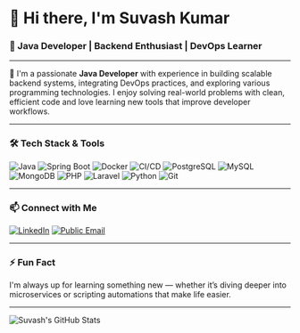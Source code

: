 # 👋 Hi there, I'm Suvash Kumar

### 💼 Java Developer | Backend Enthusiast | DevOps Learner

---

🚀 I'm a passionate **Java Developer** with experience in building scalable backend systems, integrating DevOps practices, and exploring various programming technologies. I enjoy solving real-world problems with clean, efficient code and love learning new tools that improve developer workflows.

---

### 🛠️ Tech Stack & Tools

![Java](https://img.shields.io/badge/Java-ED8B00?style=for-the-badge&logo=java&logoColor=white)
![Spring Boot](https://img.shields.io/badge/Spring_Boot-6DB33F?style=for-the-badge&logo=spring-boot&logoColor=white)
![Docker](https://img.shields.io/badge/Docker-2496ED?style=for-the-badge&logo=docker&logoColor=white)
![CI/CD](https://img.shields.io/badge/CI/CD-0A0A0A?style=for-the-badge&logo=githubactions&logoColor=white)
![PostgreSQL](https://img.shields.io/badge/PostgreSQL-4169E1?style=for-the-badge&logo=postgresql&logoColor=white)
![MySQL](https://img.shields.io/badge/MySQL-005C84?style=for-the-badge&logo=mysql&logoColor=white)
![MongoDB](https://img.shields.io/badge/MongoDB-47A248?style=for-the-badge&logo=mongodb&logoColor=white)
![PHP](https://img.shields.io/badge/PHP-777BB4?style=for-the-badge&logo=php&logoColor=white)
![Laravel](https://img.shields.io/badge/Laravel-FF2D20?style=for-the-badge&logo=laravel&logoColor=white)
![Python](https://img.shields.io/badge/Python-3776AB?style=for-the-badge&logo=python&logoColor=white)
![Git](https://img.shields.io/badge/Git-F05032?style=for-the-badge&logo=git&logoColor=white)

---

### 📫 Connect with Me
[![LinkedIn](https://img.shields.io/badge/LinkedIn-Connect-blue?style=for-the-badge&logo=linkedin&logoColor=white)](https://linkedin.com/in/suvashkumarsumon)
[![Public Email](https://img.shields.io/badge/Email-suvashkumarsumon@hotmail.com-D14836?style=for-the-badge&logo=gmail&logoColor=white)](mailto:suvashkumarsumon@hotmail.com)

---

### ⚡ Fun Fact

I'm always up for learning something new — whether it’s diving deeper into microservices or scripting automations that make life easier.

---

![Suvash's GitHub Stats](https://github-readme-stats.vercel.app/api?username=suvashsumon&show_icons=true&theme=tokyonight)
